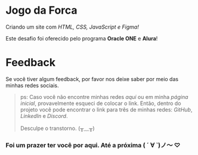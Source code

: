 
# Jogo da Forca

Criando um site com *HTML, CSS, JavaScript e Figma!*

Este desafio foi oferecido pelo programa **Oracle ONE** e **Alura**!

<!-- ![Badge de conclusão de projeto](/assets/badge-jogoDaForca.png) -->



#
# Feedback

Se você tiver algum feedback, por favor nos deixe saber por meio das minhas redes sociais.

> ps: Caso você não encontre minhas redes *aqui* ou em minha *página inicial*, provavelmente esqueci de colocar o link. Então, dentro do projeto você pode encontrar o link para três de minhas redes: *GitHub*, *LinkedIn* e *Discord*.
> 
> Desculpe o transtorno. (╥﹏╥)

### Foi um prazer ter você por aqui. Até a próxima ( ´ ∀ `)ノ～ ♡

